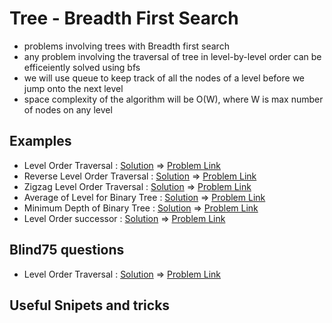 # Tree - Breadth First Search

- problems involving trees with Breadth first search
- any problem involving the traversal of tree in level-by-level order can be efficeiently solved using bfs
- we will use queue to keep track of all the nodes of a level before we jump onto the next level
- space complexity of the algorithm will be O(W), where W is max number of nodes on any level

## Examples

- Level Order Traversal : [Solution](/src/breadth-first-search/level-order-traversal.ts) => [Problem Link](https://leetcode.com/problems/binary-tree-level-order-traversal/)
- Reverse Level Order Traversal : [Solution](/src/breadth-first-search/reverse-level-order-traversal.ts) => [Problem Link](https://leetcode.com/problems/binary-tree-level-order-traversal-ii/)
- Zigzag Level Order Traversal : [Solution](/src/breadth-first-search/zigzag-level-order-traversal.ts) => [Problem Link](https://leetcode.com/problems/binary-tree-zigzag-level-order-traversal/)
- Average of Level for Binary Tree : [Solution](/src/breadth-first-search/level-average-in-binary-tree.ts) => [Problem Link](https://leetcode.com/problems/average-of-levels-in-binary-tree/)
- Minimum Depth of Binary Tree : [Solution](/src/breadth-first-search/minimum-depth-of-binary-tree.ts) => [Problem Link](https://leetcode.com/problems/minimum-depth-of-binary-tree/)
- Level Order successor : [Solution](/src/breadth-first-search/level-order-successor.ts) => [Problem Link](https://www.geeksforgeeks.org/level-order-successor-of-a-node-in-binary-tree/)

## Blind75 questions
- Level Order Traversal : [Solution](/src/breadth-first-search/level-order-traversal.ts) => [Problem Link](https://leetcode.com/problems/binary-tree-level-order-traversal/)


## Useful Snipets and tricks

